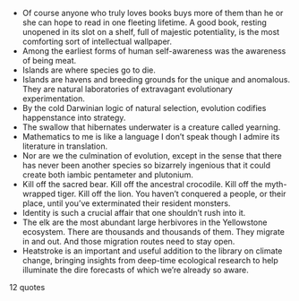  - Of course anyone who truly loves books buys more of them than he or she can hope to read in one fleeting lifetime. A good book, resting unopened in its slot on a shelf, full of majestic potentiality, is the most comforting sort of intellectual wallpaper.
 - Among the earliest forms of human self-awareness was the awareness of being meat.
 - Islands are where species go to die.
 - Islands are havens and breeding grounds for the unique and anomalous. They are natural laboratories of extravagant evolutionary experimentation.
 - By the cold Darwinian logic of natural selection, evolution codifies happenstance into strategy.
 - The swallow that hibernates underwater is a creature called yearning.
 - Mathematics to me is like a language I don’t speak though I admire its literature in translation.
 - Nor are we the culmination of evolution, except in the sense that there has never been another species so bizarrely ingenious that it could create both iambic pentameter and plutonium.
 - Kill off the sacred bear. Kill off the ancestral crocodile. Kill off the myth-wrapped tiger. Kill off the lion. You haven’t conquered a people, or their place, until you’ve exterminated their resident monsters.
 - Identity is such a crucial affair that one shouldn’t rush into it.
 - The elk are the most abundant large herbivores in the Yellowstone ecosystem. There are thousands and thousands of them. They migrate in and out. And those migration routes need to stay open.
 - Heatstroke is an important and useful addition to the library on climate change, bringing insights from deep-time ecological research to help illuminate the dire forecasts of which we’re already so aware.

12 quotes